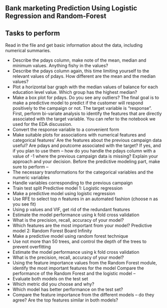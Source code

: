 ## Bank marketing Prediction Using Logistic Regression and Random-Forest
## Tasks to perform
Read in the file and get basic information about the data, including numerical summaries.
- Describe the pdays column, make note of the mean, median and minimum values. Anything
fishy in the values?
- Describe the pdays column again, this time limiting yourself to the relevant values of pdays. How
different are the mean and the median values?
- Plot a horizontal bar graph with the median values of balance for each education level value.
Which group has the highest median?
- Make a box plot for pdays. Do you see any outliers?
The final goal is to make a predictive model to predict if the customer will respond positively to the
campaign or not. The target variable is “response”.
First, perform bi-variate analysis to identify the features that are directly associated with the target
variable. You can refer to the notebook we used for the EDA discussion.
- Convert the response variable to a convenient form
- Make suitable plots for associations with numerical features and categorical features’
Are the features about the previous campaign data useful?
Are pdays and poutcome associated with the target?
If yes, and if you plan to use them – how do you handle the pdays column with a value of -1 where the
previous campaign data is missing? Explain your approach and your decision.
Before the predictive modeling part, make sure to perform –
- The necessary transformations for the categorical variables and the numeric variables
- Handle variables corresponding to the previous campaign
- Train test split
Predictive model 1: Logistic regression
- Make a predictive model using logistic regression
- Use RFE to select top n features in an automated fashion (choose n as you see fit)
- Using p values and VIF, get rid of the redundant features
- Estimate the model performance using k fold cross validation
- What is the precision, recall, accuracy of your model?
- Which features are the most important from your model?
Predictive model 2: Random Forest
Board Infinity
- Make a predictive model using random forest technique
- Use not more than 50 trees, and control the depth of the trees to prevent overfitting
- Estimate the model performance using k fold cross validation
- What is the precision, recall, accuracy of your model?
- Using the feature importance values from the Random Forest module, identify the most
important features for the model
Compare the performance of the Random Forest and the logistic model –
- Evaluate both models on the test set
- Which metric did you choose and why?
- Which model has better performance on the test set?
- Compare the feature importance from the different models – do they agree? Are the top
features similar in both models?
